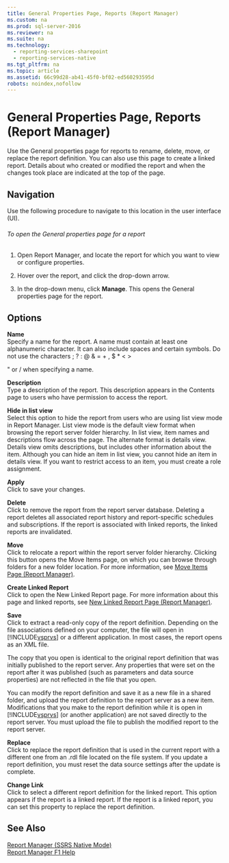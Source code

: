 ```yaml
---
title: General Properties Page, Reports (Report Manager)
ms.custom: na
ms.prod: sql-server-2016
ms.reviewer: na
ms.suite: na
ms.technology: 
  - reporting-services-sharepoint
  - reporting-services-native
ms.tgt_pltfrm: na
ms.topic: article
ms.assetid: 66c99d28-ab41-45f0-bf02-ed560293595d
robots: noindex,nofollow
---
```

# General Properties Page, Reports (Report Manager)
  Use the General properties page for reports to rename, delete, move, or replace the report definition. You can also use this page to create a linked report. Details about who created or modified the report and when the changes took place are indicated at the top of the page.  
  
## Navigation  
 Use the following procedure to navigate to this location in the user interface \(UI\).  
  
###### To open the General properties page for a report  
  
1.  Open Report Manager, and locate the report for which you want to view or configure properties.  
  
2.  Hover over the report, and click the drop\-down arrow.  
  
3.  In the drop\-down menu, click **Manage**. This opens the General properties page for the report.  
  
## Options  
 **Name**  
 Specify a name for the report. A name must contain at least one alphanumeric character. It can also include spaces and certain symbols. Do not use the characters ; ? : @ & \= \+ , $ \* \< \>  
  
 " or \/ when specifying a name.  
  
 **Description**  
 Type a description of the report. This description appears in the Contents page to users who have permission to access the report.  
  
 **Hide in list view**  
 Select this option to hide the report from users who are using list view mode in Report Manager. List view mode is the default view format when browsing the report server folder hierarchy. In list view, item names and descriptions flow across the page. The alternate format is details view. Details view omits descriptions, but includes other information about the item. Although you can hide an item in list view, you cannot hide an item in details view. If you want to restrict access to an item, you must create a role assignment.  
  
 **Apply**  
 Click to save your changes.  
  
 **Delete**  
 Click to remove the report from the report server database. Deleting a report deletes all associated report history and report\-specific schedules and subscriptions. If the report is associated with linked reports, the linked reports are invalidated.  
  
 **Move**  
 Click to relocate a report within the report server folder hierarchy. Clicking this button opens the Move Items page, on which you can browse through folders for a new folder location. For more information, see [Move Items Page &#40;Report Manager&#41;](../../Topics/TopicNameNotContainA/Move-Items-Page--Report-Manager-.md).  
  
 **Create Linked Report**  
 Click to open the New Linked Report page. For more information about this page and linked reports, see [New Linked Report Page &#40;Report Manager&#41;](../../Topics/TopicNameNotContainA/New-Linked-Report-Page--Report-Manager-.md).  
  
 **Save**  
 Click to extract a read\-only copy of the report definition. Depending on the file associations defined on your computer, the file will open in [!INCLUDE[vsprvs](../../Token/Other/vsprvs_md.md)] or a different application. In most cases, the report opens as an XML file.  
  
 The copy that you open is identical to the original report definition that was initially published to the report server. Any properties that were set on the report after it was published \(such as parameters and data source properties\) are not reflected in the file that you open.  
  
 You can modify the report definition and save it as a new file in a shared folder, and upload the report definition to the report server as a new item. Modifications that you make to the report definition while it is open in [!INCLUDE[vsprvs](../../Token/Other/vsprvs_md.md)] \(or another application\) are not saved directly to the report server. You must upload the file to publish the modified report to the report server.  
  
 **Replace**  
 Click to replace the report definition that is used in the current report with a different one from an .rdl file located on the file system. If you update a report definition, you must reset the data source settings after the update is complete.  
  
 **Change Link**  
 Click to select a different report definition for the linked report. This option appears if the report is a linked report. If the report is a linked report, you can set this property to replace the report definition.  
  
## See Also  
 [Report Manager  &#40;SSRS Native Mode&#41;](../../Topics/TopicNameNotContainA/Report-Manager---SSRS-Native-Mode-.md)   
 [Report Manager F1 Help](../../Topics/TopicNameNotContainA/Report-Manager-F1-Help.md)  
  
  